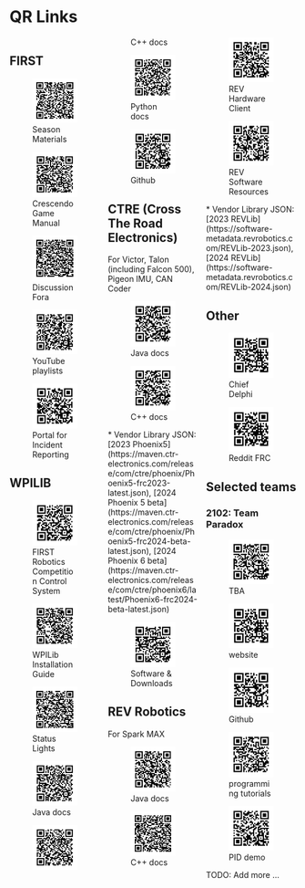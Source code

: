 # QR Links
<div style="column-count: 3; clear: both;" markdown=1>


<h2>FIRST</h2>


<figure><img style="width: 100%;" src="../qr/httpswwwfirstinspiresorgresource-libraryfrccompetition-manual-qa-system.png" /><figcaption>Season Materials</figcaption></figure>
<figure><img style="width: 100%;" src="../qr/httpsfirstfrcblobcorewindowsnetfrc2024manual2024gamemanualpdf.png" /><figcaption>Crescendo Game Manual</figcaption></figure>
<figure><img style="width: 100%;" src="../qr/httpsforumsfirstinspiresorgforumgeneral-discussionsfirst-programsfirst-robotics-competition.png" /><figcaption>Discussion Fora</figcaption></figure>
<figure><img style="width: 100%;" src="../qr/httpswwwyoutubecomfirstroboticscompetitionplaylists.png" /><figcaption>YouTube playlists</figcaption></figure>
<figure><img style="width: 100%;" src="../qr/httpswwwpavesuitecomfirstpublicportalhomepage.png" /><figcaption>Portal for Incident Reporting</figcaption></figure>


<h2>WPILIB</h2>


<figure><img style="width: 100%;" src="../qr/httpsdocswpiliborgenstableindexhtml.png" /><figcaption>FIRST Robotics Competition Control System</figcaption></figure>
<figure><img style="width: 100%;" src="../qr/httpsdocswpiliborgenstabledocszero-to-robotstep-2wpilib-setuphtml.png" /><figcaption>WPILib Installation Guide</figcaption></figure>
<figure><img style="width: 100%;" src="../qr/httpsdocswpiliborgenstabledocshardwarehardware-basicsstatus-lights-refhtml.png" /><figcaption>Status Lights</figcaption></figure>
<figure><img style="width: 100%;" src="../qr/httpsgithubwpiliborgallwpilibdocsreleasejavaindexhtml.png" /><figcaption>Java docs</figcaption></figure>
<figure><img style="width: 100%;" src="../qr/httpsgithubwpiliborgallwpilibdocsreleasecppindexhtml.png" /><figcaption>C++ docs</figcaption></figure>
<figure><img style="width: 100%;" src="../qr/httpsrobotpyreadthedocsioprojectswpilibenstableapihtml.png" /><figcaption>Python docs</figcaption></figure>
<figure><img style="width: 100%;" src="../qr/httpsgithubcomwpilibsuiteallwpilib.png" /><figcaption>Github</figcaption></figure>


<h2>CTRE (Cross The Road Electronics)</h2>


For Victor, Talon (including Falcon 500), Pigeon IMU, CAN Coder



<figure><img style="width: 100%;" src="../qr/httpsapictr-electronicscomphoenixreleasejava.png" /><figcaption>Java docs</figcaption></figure>
<figure><img style="width: 100%;" src="../qr/httpsapictr-electronicscomphoenixreleasecpp.png" /><figcaption>C++ docs</figcaption></figure>
* Vendor Library JSON: [2023 Phoenix5](https://maven.ctr-electronics.com/release/com/ctre/phoenix/Phoenix5-frc2023-latest.json), [2024 Phoenix 5 beta](https://maven.ctr-electronics.com/release/com/ctre/phoenix/Phoenix5-frc2024-beta-latest.json), [2024 Phoenix 6 beta](https://maven.ctr-electronics.com/release/com/ctre/phoenix6/latest/Phoenix6-frc2024-beta-latest.json)

<figure><img style="width: 100%;" src="../qr/httpsstorectr-electronicscomsoftware.png" /><figcaption>Software & Downloads</figcaption></figure>


<h2>REV Robotics</h2>


For Spark MAX



<figure><img style="width: 100%;" src="../qr/httpscodedocsrevroboticscomjavacomrevroboticspackage-summaryhtml.png" /><figcaption>Java docs</figcaption></figure>
<figure><img style="width: 100%;" src="../qr/httpsdocsrevroboticscomsparkmaxsoftware-resourcesspark-max-api-informationc-api.png" /><figcaption>C++ docs</figcaption></figure>
<figure><img style="width: 100%;" src="../qr/httpsdocsrevroboticscomrev-hardware-client.png" /><figcaption>REV Hardware Client</figcaption></figure>
<figure><img style="width: 100%;" src="../qr/httpswwwrevroboticscomsoftware.png" /><figcaption>REV Software Resources</figcaption></figure>
* Vendor Library JSON: [2023 REVLib](https://software-metadata.revrobotics.com/REVLib-2023.json), [2024 REVLib](https://software-metadata.revrobotics.com/REVLib-2024.json)



<h2>Other</h2>


<figure><img style="width: 100%;" src="../qr/httpswwwchiefdelphicom.png" /><figcaption>Chief Delphi</figcaption></figure>
<figure><img style="width: 100%;" src="../qr/httpswwwredditcomrfrc.png" /><figcaption>Reddit FRC</figcaption></figure>


<h2>Selected teams</h2>


<h3>2102: Team Paradox</h3>
<figure><img style="width: 100%;" src="../qr/httpswwwthebluealliancecomteam2102.png" /><figcaption>TBA</figcaption></figure>
<figure><img style="width: 100%;" src="../qr/httpswwwteam2102org.png" /><figcaption>website</figcaption></figure>
<figure><img style="width: 100%;" src="../qr/httpsgithubcomparadox2102.png" /><figcaption>Github</figcaption></figure>
<figure><img style="width: 100%;" src="../qr/httpprogrammingteam2102org.png" /><figcaption>programming tutorials</figcaption></figure>
<figure><img style="width: 100%;" src="../qr/httpsgithubcomparadox2102pid_demo2.png" /><figcaption>PID demo</figcaption></figure>


TODO: Add more ...
<!--
qr/httpswwwfirstinspiresorgresource-libraryfrccompetition-manual-qa-system.png https://www.firstinspires.org/resource-library/frc/competition-manual-qa-system Season Materials
qr/httpsfirstfrcblobcorewindowsnetfrc2024manual2024gamemanualpdf.png https://firstfrc.blob.core.windows.net/frc2024/Manual/2024GameManual.pdf Crescendo Game Manual
qr/httpsforumsfirstinspiresorgforumgeneral-discussionsfirst-programsfirst-robotics-competition.png https://forums.firstinspires.org/forum/general-discussions/first-programs/first-robotics-competition Discussion Fora
qr/httpswwwyoutubecomfirstroboticscompetitionplaylists.png https://www.youtube.com/@FIRSTRoboticsCompetition/playlists YouTube playlists
qr/httpswwwpavesuitecomfirstpublicportalhomepage.png https://www.pavesuite.com/FIRST/PublicPortal/HomePage Portal for Incident Reporting
qr/httpsdocswpiliborgenstableindexhtml.png https://docs.wpilib.org/en/stable/index.html FIRST Robotics Competition Control System
qr/httpsdocswpiliborgenstabledocszero-to-robotstep-2wpilib-setuphtml.png https://docs.wpilib.org/en/stable/docs/zero-to-robot/step-2/wpilib-setup.html WPILib Installation Guide
qr/httpsdocswpiliborgenstabledocshardwarehardware-basicsstatus-lights-refhtml.png https://docs.wpilib.org/en/stable/docs/hardware/hardware-basics/status-lights-ref.html Status Lights
qr/httpsgithubwpiliborgallwpilibdocsreleasejavaindexhtml.png https://github.wpilib.org/allwpilib/docs/release/java/index.html Java docs
qr/httpsgithubwpiliborgallwpilibdocsreleasecppindexhtml.png https://github.wpilib.org/allwpilib/docs/release/cpp/index.html C++ docs
qr/httpsrobotpyreadthedocsioprojectswpilibenstableapihtml.png https://robotpy.readthedocs.io/projects/wpilib/en/stable/api.html Python docs
qr/httpsgithubcomwpilibsuiteallwpilib.png https://github.com/wpilibsuite/allwpilib Github
qr/httpsapictr-electronicscomphoenixreleasejava.png https://api.ctr-electronics.com/phoenix/release/java/ Java docs
qr/httpsapictr-electronicscomphoenixreleasecpp.png https://api.ctr-electronics.com/phoenix/release/cpp/ C++ docs
qr/httpsstorectr-electronicscomsoftware.png https://store.ctr-electronics.com/software/ Software & Downloads
qr/httpscodedocsrevroboticscomjavacomrevroboticspackage-summaryhtml.png https://codedocs.revrobotics.com/java/com/revrobotics/package-summary.html Java docs
qr/httpsdocsrevroboticscomsparkmaxsoftware-resourcesspark-max-api-informationc-api.png https://docs.revrobotics.com/sparkmax/software-resources/spark-max-api-information#c-api C++ docs
qr/httpsdocsrevroboticscomrev-hardware-client.png https://docs.revrobotics.com/rev-hardware-client/ REV Hardware Client
qr/httpswwwrevroboticscomsoftware.png https://www.revrobotics.com/software/ REV Software Resources
qr/httpswwwchiefdelphicom.png https://www.chiefdelphi.com/ Chief Delphi
qr/httpswwwredditcomrfrc.png https://www.reddit.com/r/FRC/ Reddit FRC
qr/httpswwwthebluealliancecomteam2102.png https://www.thebluealliance.com/team/2102 TBA
qr/httpswwwteam2102org.png https://www.team2102.org/ website
qr/httpsgithubcomparadox2102.png https://github.com/Paradox2102 Github
qr/httpprogrammingteam2102org.png http://programming.team2102.org/ programming tutorials
qr/httpsgithubcomparadox2102pid_demo2.png https://github.com/Paradox2102/pid_demo2 PID demo
-->
</div>
